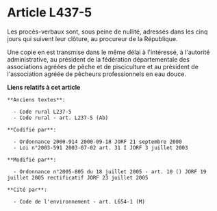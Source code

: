 # Article L437-5

Les procès-verbaux sont, sous peine de nullité, adressés dans les cinq jours qui suivent leur clôture, au procureur de la
République.

Une copie en est transmise dans le même délai à l'intéressé, à l'autorité administrative, au président de la fédération
départementale des associations agréées de pêche et de pisciculture et au président de l'association agréée de pêcheurs
professionnels en eau douce.

**Liens relatifs à cet article**

	**Anciens textes**:

	  - Code rural L237-5
	  - Code rural - art. L237-5 (Ab)

	**Codifié par**:

	  - Ordonnance 2000-914 2000-09-18 JORF 21 septembre 2000
	  - Loi n°2003-591 2003-07-02 art. 31 I JORF 3 juillet 2003

	**Modifié par**:

	  - Ordonnance n°2005-805 du 18 juillet 2005 - art. 10 () JORF 19 juillet 2005 rectificatif JORF 23 juillet 2005

	**Cité par**:

	  - Code de l'environnement - art. L654-1 (M)
